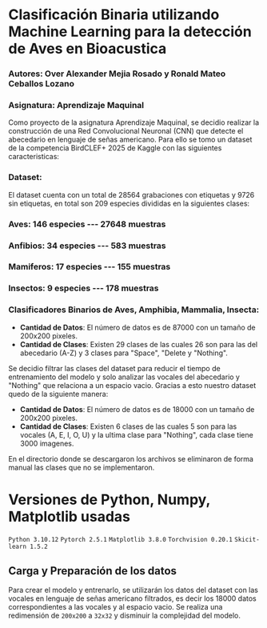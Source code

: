 # Clasificación Binaria utilizando Machine Learning para la detección de Aves en Bioacustica
### Autores: Over Alexander Mejia Rosado y Ronald Mateo Ceballos Lozano
### Asignatura: Aprendizaje Maquinal
Como proyecto de la asignatura Aprendizaje Maquinal, se decidio realizar la construcción de una Red Convolucional Neuronal (CNN) que detecte el abecedario en lenguaje de señas americano. Para ello se tomo un dataset de la competencia BirdCLEF+ 2025 de Kaggle con las siguientes caracteristicas:

### Dataset:
El dataset cuenta con un total de 28564 grabaciones con etiquetas y 9726 sin etiquetas, en total son 209 especies divididas en la siguientes clases:

### Aves: 146 especies --- 27648 muestras
### Anfibios: 34 especies --- 583 muestras
### Mamiferos: 17 especies --- 155 muestras
### Insectos: 9 especies --- 178 muestras


### Clasificadores Binarios de Aves, Amphibia, Mammalia, Insecta:

- **Cantidad de Datos**: El número de datos es de 87000 con un tamaño de 200x200 pixeles.
- **Cantidad de Clases**: Existen 29 clases de las cuales 26 son para las del abecedario (A-Z) y 3 clases para "Space", "Delete y "Nothing".

Se decidio filtrar las clases del dataset para reducir el tiempo de entrenamiento del modelo y solo analizar las vocales del abecedario y "Nothing" que relaciona a un espacio vacio. Gracias a esto nuestro dataset quedo de la siguiente manera:

- **Cantidad de Datos**: El número de datos es de 18000 con un tamaño de 200x200 pixeles.
- **Cantidad de Clases**: Existen 6 clases de las cuales 5 son para las vocales (A, E, I, O, U) y la ultima clase para "Nothing", cada clase tiene 3000 imagenes.

En el directorio donde se descargaron los archivos se eliminaron de forma manual las clases que no se implementaron.

# Versiones de Python, Numpy, Matplotlib usadas
`Python 3.10.12`
`Pytorch 2.5.1`
`Matplotlib 3.8.0`
`Torchvision 0.20.1`
`Skicit-learn 1.5.2`

## Carga y Preparación de los datos
Para crear el modelo y entrenarlo, se utilizarán los datos del dataset con las vocales en lenguaje de señas americano filtrados, es decir los 18000 datos correspondientes a las vocales y al espacio vacio. Se realiza una redimensión de `200x200` a `32x32` y disminuir la complejidad del modelo.
